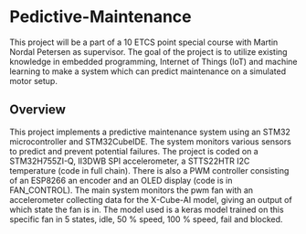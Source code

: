 # Pedictive-Maintenance
This project will be a part of a 10 ETCS point special course with Martin Nordal Petersen as supervisor. The goal of the project is to utilize existing knowledge in embedded programming, Internet of Things (IoT) and machine learning to make a system which can predict maintenance on a simulated motor setup.

## Overview
This project implements a predictive maintenance system using an STM32 microcontroller and STM32CubeIDE. The system monitors various sensors to predict and prevent potential failures. The project is coded on a STM32H755ZI-Q, II3DWB SPI accelerometer, a STTS22HTR I2C temperature (code in full chain). There is also a PWM controller consisting of an ESP8266 an encoder and an OLED display (code is in FAN_CONTROL). The main system monitors the pwm fan with an accelerometer collecting data for the X-Cube-AI model, giving an output of which state the fan is in. The model used is a keras model trained on this specific fan in 5 states, idle, 50 % speed, 100 % speed, fail and blocked.
